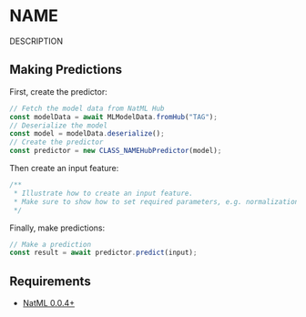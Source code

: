 # NAME
DESCRIPTION

## Making Predictions
First, create the predictor:
```typescript
// Fetch the model data from NatML Hub
const modelData = await MLModelData.fromHub("TAG");
// Deserialize the model
const model = modelData.deserialize();
// Create the predictor
const predictor = new CLASS_NAMEHubPredictor(model);
```

Then create an input feature:
```typescript
/**
 * Illustrate how to create an input feature.
 * Make sure to show how to set required parameters, e.g. normalization on images
 */
```

Finally, make predictions:
```typescript
// Make a prediction
const result = await predictor.predict(input);
```

## Requirements
- [NatML 0.0.4+](https://www.npmjs.com/package/natml)